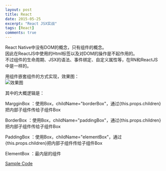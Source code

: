 ```yaml
---
layout: post
title: React
date: 2015-05-25
excerpt: "React JSX实战"
tags: [React]
comments: true
---
```



React Native中没有DOM的概念，只有组件的概念。<br/>
因此在ReactJS中使用的Html标签以及对DOM的操作是不起作用的。<br/>
不过组件的生命周期、JSX的语法、事件绑定、自定义属性等，在RN和ReactJS中是一样的。

用组件嵌套组件的方式实现，效果图：<br/>
![效果图](http://i.imgur.com/RlUC68h.jpg)

其中的大概逻辑是：

MargginBox ：使用Box，childName="borderBox"，通过{this.props.children}把内部子组件传给子组件Box

BorderBox ：使用Box，childName="paddingBox"，通过{this.props.children}把内部子组件传给子组件Box

PaddingBox ：使用Box，childName="elementBox"，通过{this.props.children}把内部子组件传给子组件Box

ElementBox ：最内层的组件

[Sample Code](https://github.com/vivianking6855/ReactNativeProject/blob/master/TwoReactNative/index.android.js)
